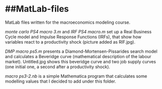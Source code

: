 ##MatLab-files
============

MatLab files written for the macroeconomics modeling course.

_monte carlo PS4 macro 3.m_ and _IRF PS4 macro.m_ set up a Real Business Cycle model and Impulse Response Functions (IRFs), that show how variables react to a productivity shock (picture added as RIF.jpg).

_DMP macro ps5.m_ presents a Diamond-Mortensen-Pissarides search model and calculates a Beveridge curve (mathematical description of the labour market). Untitled.jpg shows this beveridge curve and two job supply curves (one initial one, a second after a productivity shock).

_macro ps3-2.nb_ is a simple Mathematica program that calculates some modelling values that I decided to add under this folder. 